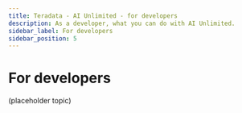 ```yaml
---
title: Teradata - AI Unlimited - for developers
description: As a developer, what you can do with AI Unlimited.
sidebar_label: For developers
sidebar_position: 5
---
```


# For developers

(placeholder topic)